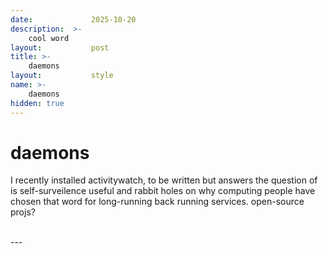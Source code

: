 ```yaml
---
date:             2025-10-20
description:  >-
    cool word
layout:           post
title: >-
    daemons
layout:           style
name: >-
    daemons
hidden: true
---
```


# daemons

I recently installed activitywatch, to be written but answers the question of is self-surveilence useful and rabbit holes on why computing people have chosen that word for long-running back running services. open-source projs?

<br/>
---
